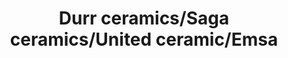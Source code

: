 ---
title: "Durr ceramics/Saga ceramics/United ceramic/Emsa"
url: /karachi/durr-ceramics-saga-ceramics-united-ceramic-emsa/
shop: wholesale
---